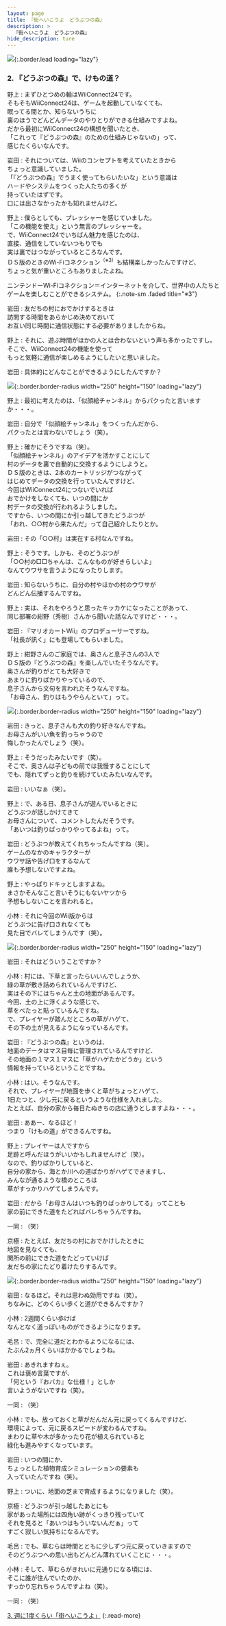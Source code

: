 ```yaml
---
layout: page
title: 『街へいこうよ　どうぶつの森』
description: >
  『街へいこうよ　どうぶつの森』
hide_description: ture
---
```


![](/others/interviews/jp/wii/ruuj/vol1/img/mainvisual2.jpg){:.border.lead loading="lazy"}

### 2. 『どうぶつの森』で、けもの道？

野上
: まずひとつめの軸はWiiConnect24です。<br>そもそもWiiConnect24は、ゲームを起動していなくても、<br>眠ってる間とか、知らないうちに<br>裏のほうでどんどんデータのやりとりができる仕組みですよね。<br>だから最初にWiiConnect24の構想を聞いたとき、<br>「これって『どうぶつの森』のための仕組みじゃないの」って、<br>感じたくらいなんです。

岩田
: それについては、Wiiのコンセプトを考えていたときから<br>ちょっと意識していました。<br>「『どうぶつの森』でうまく使ってもらいたいな」という意識は<br>ハードやシステムをつくった人たちの多くが<br>持っていたはずです。<br>口には出さなかったかも知れませんけど。

野上
: 僕らとしても、プレッシャーを感じていました。<br>「この機能を使え」という無言のプレッシャーを。<br>で、WiiConnect24でいちばん魅力を感じたのは、<br>直接、通信をしていないつもりでも<br>実は裏ではつながっているところなんです。<br>ＤＳ版のときのWi-Fiコネクション<sup>（※3）</sup>も結構楽しかったんですけど、<br>ちょっと気が重いところもありましたよね。

ニンテンドーWi-Fiコネクション＝インターネットを介して、世界中の人たちとゲームを楽しむことができるシステム。
{:.note-sm .faded title="※3"}

岩田
: 友だちの村におでかけするときは<br>訪問する時間をあらかじめ決めておいて<br>お互い同じ時間に通信状態にする必要がありましたからね。

野上
: それに、遊ぶ時間がほかの人とは合わないという声も多かったですし。<br>そこで、WiiConnect24の機能を使って<br>もっと気軽に通信が楽しめるようにしたいと思いました。

岩田
: 具体的にどんなことができるようにしたんですか？

![](/others/interviews/jp/wii/ruuj/vol1/img/photo6-2.jpg){:.border.border-radius width="250" height="150" loading="lazy"}

野上
: 最初に考えたのは、「似顔絵チャンネル」からパクったと言いますか・・・。

岩田
: 自分で「似顔絵チャンネル」をつくったんだから、<br>パクったとは言わないでしょう（笑）。

野上
: 確かにそうですね（笑）。<br>「似顔絵チャンネル」のアイデアを活かすことにして<br>村のデータを裏で自動的に交換するようにしようと。<br>ＤＳ版のときは、2本のカートリッジがつながって<br>はじめてデータの交換を行っていたんですけど、<br>今回はWiiConnect24につないでいれば<br>おでかけをしなくても、いつの間にか<br>村データの交換が行われるようしました。<br>ですから、いつの間にか引っ越してきたどうぶつが<br>「おれ、○○村から来たんだ」って自己紹介したりとか。

岩田
: その「○○村」は実在する村なんですね。

野上
: そうです。しかも、そのどうぶつが<br>「○○村の□□ちゃんは、こんなものが好きらしいよ」<br>なんてウワサを言うようになったりします。

岩田
: 知らないうちに、自分の村やほかの村のウワサが<br>どんどん伝播するんですね。

野上
: 実は、それをやろうと思ったキッカケになったことがあって、<br>同じ部署の紺野（秀樹）さんから聞いた話なんですけど・・・。

岩田
: 『マリオカートWii』のプロデューサーですね。<br>「社長が訊く」にも登場してもらいました。

野上
: 紺野さんのご家庭では、奥さんと息子さんの3人で<br>ＤＳ版の『どうぶつの森』を楽しんでいたそうなんです。<br>奥さんが釣りがとても大好きで<br>あまりに釣りばかりやっているので、<br>息子さんから文句を言われたそうなんですね。<br>「お母さん、釣りはもうやらんといて」って。

![](/others/interviews/jp/wii/ruuj/vol1/img/photo7.jpg){:.border.border-radius width="250" height="150" loading="lazy"}

岩田
: きっと、息子さんも大の釣り好きなんですね。<br>お母さんがいい魚を釣っちゃうので<br>悔しかったんでしょう（笑）。

野上
: そうだったみたいです（笑）。<br>そこで、奥さんは子どもの前では我慢することにして<br>でも、隠れてずっと釣りを続けていたみたいなんです。

岩田
: いいなぁ（笑）。

野上
: で、ある日、息子さんが遊んでいるときに<br>どうぶつが話しかけてきて<br>お母さんについて、コメントしたんだそうです。<br>「あいつは釣りばっかりやってるよね」って。

岩田
: どうぶつが教えてくれちゃったんですね（笑）。<br>ゲームのなかのキャラクターが<br>ウワサ話や告げ口をするなんて<br>誰も予想しないですよね。

野上
: やっぱりドキッとしますよね。<br>まさかそんなこと言いそうにもないヤツから<br>予想もしないことを言われると。

小林
: それに今回のWii版からは<br>どうぶつに告げ口されなくても<br>見た目でバレてしまうんです（笑）。

![](/others/interviews/jp/wii/ruuj/vol1/img/photo8.jpg){:.border.border-radius width="250" height="150" loading="lazy"}

岩田
: それはどういうことですか？

小林
: 村には、下草と言ったらいいんでしょうか、<br>緑の草が敷き詰められているんですけど、<br>実はその下にはちゃんと土の地面があるんです。<br>今回、土の上に浮くような感じで、<br>草をべたっと貼っているんですね。<br>で、プレイヤーが踏んだところの草がハゲて、<br>その下の土が見えるようになっているんです。

岩田
: 『どうぶつの森』というのは、<br>地面のデータはマス目毎に管理されているんですけど、<br>その地面の１マス１マスに「草がハゲたかどうか」という<br>情報を持っているということですね。

小林
: はい。そうなんです。<br>それで、プレイヤーが地面を歩くと草がちょっとハゲて、<br>1日たつと、少し元に戻るというような仕様を入れました。<br>たとえば、自分の家から毎日たぬきちの店に通うとしますよね・・・。

岩田
: ああー、なるほど！<br>つまり「けもの道」ができるんですね。

野上
: プレイヤーは人ですから<br>足跡と呼んだほうがいいかもしれませんけど（笑）。<br>なので、釣りばかりしていると、<br>自分の家から、海とか川への道ばかりがハゲてできますし、<br>みんなが通るような橋のところは<br>草がすっかりハゲてしまうんです。

岩田
: だから「お母さんはいつも釣りばっかりしてる」ってことも<br>家の前にできた道をたどればバレちゃうんですね。

一同
: （笑）

京極
: たとえば、友だちの村におでかけしたときに<br>地図を見なくても、<br>関所の前にできた道をたどっていけば<br>友だちの家にたどり着けたりするんです。

![](/others/interviews/jp/wii/ruuj/vol1/img/photo9.jpg){:.border.border-radius width="250" height="150" loading="lazy"}

岩田
: なるほど。それは思わぬ効用ですね（笑）。<br>ちなみに、どのくらい歩くと道ができるんですか？

小林
: 2週間くらい歩けば<br>なんとなく道っぽいものができるようになります。

毛呂
: で、完全に道だとわかるようになるには、<br>たぶん2ヵ月くらいはかかるでしょうね。

岩田
: あきれますねぇ。<br>これは褒め言葉ですが、<br>「何という『おバカ』な仕様！」としか<br>言いようがないですね（笑）。

一同
: （笑）

小林
: でも、放っておくと草がだんだん元に戻ってくるんですけど、<br>環境によって、元に戻るスピードが変わるんですね。<br>まわりに草や木が多かったり花が植えられていると<br>緑化も進みやすくなっています。

岩田
: いつの間にか、<br>ちょっとした植物育成シミュレーションの要素も<br>入っていたんですね（笑）。

野上
: ついに、地面の芝まで育成するようになりました（笑）。

京極
: どうぶつが引っ越したあとにも<br>家があった場所には四角い跡がくっきり残っていて<br>それを見ると「あいつはもういないんだぁ」って<br>すごく寂しい気持ちになるんです。

毛呂
: でも、草むらは時間とともに少しずつ元に戻っていきますので<br>そのどうぶつへの思い出もどんどん薄れていくことに・・・。

小林
: そして、草むらがきれいに元通りになる頃には、<br>そこに誰が住んでいたのか、<br>すっかり忘れちゃうんですよね（笑）。

一同
: （笑）

[3. 週に1度くらい「街へいこうよ」](3.md)
{:.read-more}

